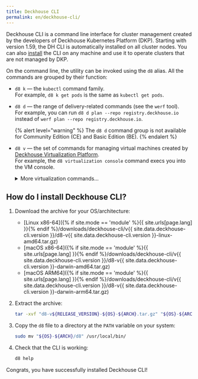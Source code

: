 ```yaml
---
title: Deckhouse CLI
permalink: en/deckhouse-cli/
---
```


Deckhouse CLI is a command line interface for cluster management created by the developers of Deckhouse Kubernetes Platform (DKP). Starting with version 1.59, the DH CLI is automatically installed on all cluster nodes. You can also [install](#how-do-i-install-deckhouse-cli) the CLI on any machine and use it to operate clusters that are not managed by DKP.

On the command line, the utility can be invoked using the `d8` alias. All the commands are grouped by their function:
* `d8 k` — the `kubectl` command family.  
    For example, `d8 k get pods` is the same as `kubectl get pods`.
* `d8 d` — the range of delivery-related commands (see the `werf` tool).  
    For example, you can run `d8 d plan --repo registry.deckhouse.io` instead of `werf plan --repo registry.deckhouse.io`.

    {% alert level="warning" %}
    The `d8 d` command group is not available for Community Edition (CE) and Basic Edition (BE).
    {% endalert %}

* `d8 v` — the set of commands for managing virtual machines created by [Deckhouse Virtualization Platform](/modules/virtualization/stable/).  
    For example, the `d8 virtualization console` command execs you into the VM console.

    <div markdown="0">
    <details><summary>More virtualization commands...</summary>
    <ul>
    <li><code>d8 v console</code> execs you into the VM console.</li>
    <li><code>d8 v port-forward</code> forwards local ports to the virtual machine.</li>
    <li><code>d8 v scp</code> uses the SCP client to work with files on the virtual machine.</li>
    <li><code>d8 v ssh</code> connects you to the virtual machine over SSH.</li>
    <li><code>d8 v vnc</code> connects you to the virtual machine over VNC.</li>
    </ul>
    </details>
    </div>

## How do I install Deckhouse CLI?

1. Download the archive for your OS/architecture:
   * [Linux x86-64]({% if site.mode == 'module' %}{{ site.urls[page.lang] }}{% endif %}/downloads/deckhouse-cli/v{{ site.data.deckhouse-cli.version }}/d8-v{{ site.data.deckhouse-cli.version }}-linux-amd64.tar.gz)
   * [macOS x86-64]({% if site.mode == 'module' %}{{ site.urls[page.lang] }}{% endif %}/downloads/deckhouse-cli/v{{ site.data.deckhouse-cli.version }}/d8-v{{ site.data.deckhouse-cli.version }}-darwin-amd64.tar.gz)
   * [macOS ARM64]({% if site.mode == 'module' %}{{ site.urls[page.lang] }}{% endif %}/downloads/deckhouse-cli/v{{ site.data.deckhouse-cli.version }}/d8-v{{ site.data.deckhouse-cli.version }}-darwin-arm64.tar.gz)

1. Extract the archive:

   ```bash
   tar -xvf "d8-v${RELEASE_VERSION}-${OS}-${ARCH}.tar.gz" "${OS}-${ARCH}/d8"
   ```

1. Copy the `d8` file to a directory at the `PATH` variable on your system:

   ```bash
   sudo mv "${OS}-${ARCH}/d8" /usr/local/bin/
   ```

1. Check that the CLI is working:

   ```bash
   d8 help
   ```

Congrats, you have successfully installed Deckhouse CLI!
